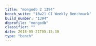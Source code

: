 ```yaml
---
title: "mongodb 2 1394"
bench_suite: "18w21 CI Weekly Benchmark"
build_number: "1394"
dbprofile: "mongodb"
classifier: ""
date: 2018-05-21T05:15:30
type: "bench"
---
```

